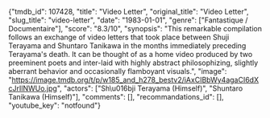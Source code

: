 {"tmdb_id": 107428, "title": "Video Letter", "original_title": "Video Letter", "slug_title": "video-letter", "date": "1983-01-01", "genre": ["Fantastique / Documentaire"], "score": "8.3/10", "synopsis": "This remarkable compilation follows an exchange of video letters that took place between Shuji Terayama and Shuntaro Tanikawa in the months immediately preceding Terayama's death. It can be thought of as a home video produced by two preeminent poets and inter-laid with highly abstract philosophizing, slightly aberrant behavior and occasionally flamboyant visuals.", "image": "https://image.tmdb.org/t/p/w185_and_h278_bestv2/iAxCIBbWy4agaCI6dXcJrIlNWUo.jpg", "actors": ["Sh\u016bji Terayama (Himself)", "Shuntaro Tanikawa (Himself)"], "comments": [], "recommandations_id": [], "youtube_key": "notfound"}